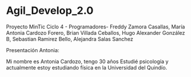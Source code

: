 # Agil_Develop_2.0
Proyecto MinTic Ciclo 4 - Programadores- Freddy Zamora Casallas, María Antonia Cardozo Forero, Brian Villada Ceballos, Hugo Alexander González B, Sebastian Ramirez Bello, Alejandra Salas Sanchez

Presentación Antonia:

Mi nombre es Antonia Cardozo, tengo 30 años  Estudié psicología y actualmente estoy estudiando física en la Universidad del Quindío. 
